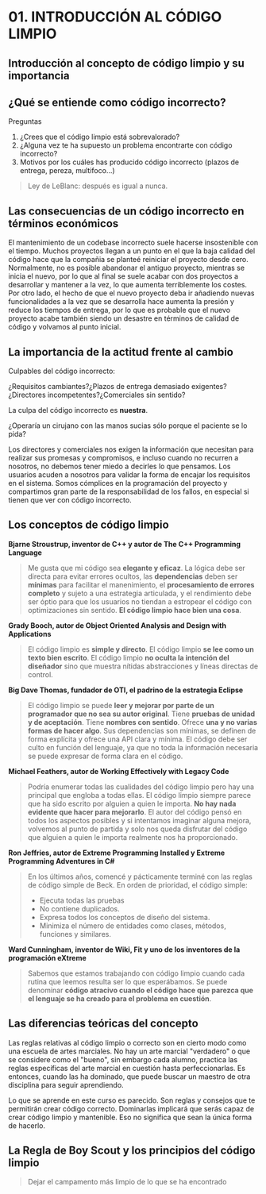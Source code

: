 # 01. INTRODUCCIÓN AL CÓDIGO LIMPIO

## Introducción al concepto de código limpio y su importancia

## ¿Qué se entiende como código incorrecto?

Preguntas

1. ¿Crees que el código limpio está sobrevalorado?
2. ¿Alguna vez te ha supuesto un problema encontrarte con código incorrecto?
3. Motivos por los cuáles has producido código incorrecto (plazos de entrega, pereza, multifoco...)

> Ley de LeBlanc: después es igual a nunca.

## Las consecuencias de un código incorrecto en términos económicos

El mantenimiento de un codebase incorrecto suele hacerse insostenible con el tiempo. Muchos proyectos llegan a un punto en el que la baja calidad del código hace que la compañia se planteé reiniciar el proyecto desde cero. Normalmente, no es posible abandonar el antiguo proyecto, mientras se inicia el nuevo, por lo que al final se suele acabar con dos proyectos a desarrollar y mantener a la vez, lo que aumenta terriblemente los costes. Por otro lado, el hecho de que el nuevo proyecto deba ir añadiendo nuevas funcionalidades a la vez que se desarrolla hace aumenta la presión y reduce los tiempos de entrega, por lo que es probable que el nuevo proyecto acabe también siendo un desastre en términos de calidad de código y volvamos al punto inicial. 

## La importancia de la actitud frente al cambio

Culpables del código incorrecto: 

¿Requisitos cambiantes?¿Plazos de entrega demasiado exigentes?¿Directores incompetentes?¿Comerciales sin sentido?

La culpa del código incorrecto es **nuestra**. 

¿Operaría un cirujano con las manos sucias sólo porque el paciente se lo pida?

Los directores y comerciales nos exigen la información que necesitan para realizar sus promesas y compromisos, e incluso cuando no recurren a nosotros, no debemos tener miedo a decirles lo que pensamos. Los usuarios acuden a nosotros para validar la forma de encajar los requisitos en el sistema. Somos cómplices en la programación del proyecto y compartimos gran parte de la responsabilidad de los fallos, en especial si tienen que ver con código incorrecto.

## Los conceptos de código limpio

**Bjarne Stroustrup, inventor de C++ y autor de The C++ Programming Language**

> Me gusta que mi código sea **elegante y eficaz**. La lógica debe ser directa para evitar errores ocultos, las **dependencias** deben ser **mínimas** para facilitar el manenimiento, el **procesamiento de errores completo** y sujeto a una estrategia articulada, y el rendimiento debe ser óptio para que los usuarios no tiendan a estropear el código con optimizaciones sin sentido. **El código limpio hace bien una cosa**.

**Grady Booch, autor de Object Oriented Analysis and Design with Applications**

> El código limpio es **simple y directo**. El código limpio **se lee como un texto bien escrito**. El código limpio **no oculta la intención del diseñador** sino que muestra nítidas abstracciones y líneas directas de control.

**Big Dave Thomas, fundador de OTI, el padrino de la estrategia Eclipse**

> El código limpio se puede **leer y mejorar por parte de un programador que no sea su autor original**. Tiene **pruebas de unidad y de aceptación**. Tiene **nombres con sentido**. Ofrece **una y no varias formas de hacer algo**. Sus dependencias son mínimas, se definen de forma explícita y ofrece una API clara y mínima. El código debe ser culto en función del lenguaje, ya que no toda la información necesaria se puede expresar de forma clara en el código.

**Michael Feathers, autor de Working Effectively with Legacy Code**

> Podría enumerar todas las cualidades del código limpio pero hay una principal que engloba a todas ellas. El código limpio siempre parece que ha sido escrito por alguien a quien le importa. **No hay nada evidente que hacer para mejorarlo**. El autor del código pensó en todos los aspectos posibles y si intentamos imaginar alguna mejora, volvemos al punto de partida y solo nos queda disfrutar del código que alguien a quien le importa realmente nos ha proporcionado.

**Ron Jeffries, autor de Extreme Programming Installed y Extreme Programming Adventures in C#**

> En los últimos años, comencé y pácticamente terminé con las reglas de código simple de Beck. En orden de prioridad, el código simple:
> - Ejecuta todas las pruebas
> - No contiene duplicados.
> - Expresa todos los conceptos de diseño del sistema.
> - Minimiza el número de entidades como clases, métodos, funciones y similares.

**Ward Cunningham, inventor de Wiki, Fit y uno de los inventores de la programación eXtreme**

> Sabemos que estamos trabajando con código limpio cuando cada rutina que leemos resulta ser lo que esperábamos. Se puede denominar **código atracivo cuando el código hace que parezca que el lenguaje se ha creado para el problema en cuestión**.

## Las diferencias teóricas del concepto

Las reglas relativas al código limpio o correcto son en cierto modo como una escuela de artes marciales. No hay un arte marcial "verdadero" o que se considere como el "bueno", sin embargo cada alumno, practica las reglas específicas del arte marcial en cuestión hasta perfeccionarlas. Es entonces, cuando las ha dominado, que puede buscar un maestro de otra disciplina para seguir aprendiendo. 

Lo que se aprende en este curso es parecido. Son reglas y consejos que te permitirán crear código correcto. Dominarlas implicará que serás capaz de crear código limpio y mantenible. Eso no significa que sean la única forma de hacerlo.

## La Regla de Boy Scout y los principios del código limpio

> Dejar el campamento más limpio de lo que se ha encontrado
